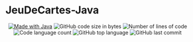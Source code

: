 # JeuDeCartes-Java
<p align="center">
    <a href="https://www.cprogramming.com/"><img alt="Made with Java" src="https://img.shields.io/badge/Made%20with-Java-1f425f.svg"/></a>
    <img alt="GitHub code size in bytes" src="https://img.shields.io/github/languages/code-size/bylkuss/JeuDeCartes-Java?color=lightblue" />
    <img alt="Number of lines of code" src="https://img.shields.io/tokei/lines/github/bylkuss/JeuDeCartes-Java?color=critical" />
    <img alt="Code language count" src="https://img.shields.io/github/languages/count/bylkuss/JeuDeCartes-Java?color=yellow" />
    <img alt="GitHub top language" src="https://img.shields.io/github/languages/top/bylkuss/JeuDeCartes-Java?color=blue" />
    <img alt="GitHub last commit" src="https://img.shields.io/github/last-commit/bylkuss/JeuDeCartes-Java?color=green" />
</p>
